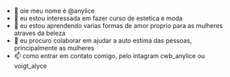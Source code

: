 - 👋 oie meu nome é @anylice 
- 👀 eu estou interessada em fazer curso de estetica e moda
- 🌱 eu estou aprendendo varias formas de amor proprio para as mulheres atraves da beleza
- 💞️ eu procuro colaborar em ajudar a auto estima das pessoas, principalmente as mulheres 
- 📫 como entrar em contato comigo, pelo intagram cwb_anylice ou voigt_alyce

